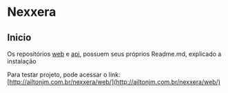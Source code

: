 # Nexxera

## Inicio

Os repositórios [web](https://github.com/ailtonmartins/nexxera/tree/master/web/readme.md) e [api](https://github.com/ailtonmartins/nexxera/tree/master/api/readme.md), possuem seus próprios Readme.md, explicado a instalação 

Para testar projeto, pode acessar o link:
[http://ailtonjm.com.br/nexxera/web/](http://ailtonjm.com.br/nexxera/web/) 
